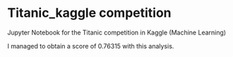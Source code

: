 # Titanic_kaggle competition


Jupyter Notebook for the Titanic competition in Kaggle (Machine Learning)

I managed to obtain a score of 0.76315 with this analysis.
